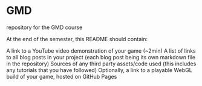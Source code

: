 # GMD
repository for the GMD course

At the end of the semester, this README should contain:

A link to a YouTube video demonstration of your game (~2min)
A list of links to all blog posts in your project (each blog post being its own markdown file in the repository)
Sources of any third party assets/code used (this includes any tutorials that you have followed)
Optionally, a link to a playable WebGL build of your game, hosted on GitHub Pages
